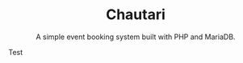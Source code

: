 <div align="center">
    <h1>Chautari</h1>
    <p>A simple event booking system built with PHP and MariaDB.</p>
</div>

Test